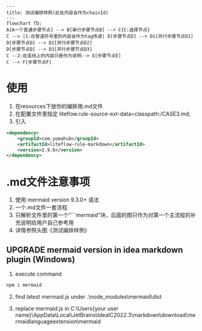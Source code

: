 ```mermaid
--- 
title: 测试编排样例(此处内容会作为chainId)
---
flowchart TD;
A[A一个普通步骤节点] --> B[串行步骤节点B] --> C{C:选择节点}
C --> |1:在管道符号里的内容会作为tag传递| D[步骤节点D] --> D1[并行步骤节点D1]
D[步骤节点D] --> D2[并行步骤节点D2]
D[步骤节点D] --> D3[并行步骤节点D3]
C --2:在连线上的内容只是作为说明--> E[步骤节点E] 
C --> F[步骤节点F] 

```
# 使用
1. 在resources下放你的编排用.md文件
2. 在配置文件里指定 liteflow.rule-source-ext-data=classpath:/CASE3.md;
3. 引入
```xml
<dependency>
    <groupId>com.yomahub</groupId>
    <artifactId>liteflow-rule-markdown</artifactId>
    <version>2.9.6</version>
</dependency>
```
# .md文件注意事项
1. 使用 mermaid version 9.3.0+ 语法
3. 一个.md文件一套流程
4. 只解析文件里的第一个“```mermaid”块，后面的图只作为对第一个主流程的补充说明给用户自己参考用
5. 详情参照头图《测试编排样例》


## UPGRADE mermaid version in idea markdown plugin (Windows)

1. execute command
```cmd
npm i mermaid
```
2. find latest mermaid.js under .\node_modules\mermaid\dist

3. replace mermaid.js in
C:\Users\{your user name}\AppData\Local\JetBrains\IdeaIC2022.3\markdown\download\mermaidlanguageextension\mermaid

